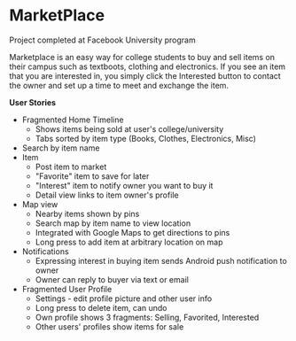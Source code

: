 # MarketPlace
Project completed at Facebook University program

Marketplace is an easy way for college students to buy and sell items on their campus such as textboots, clothing and electronics. If you see an item that you are interested in, you simply click the Interested button to contact the owner and set up a time to meet and exchange the item.

**User Stories**

- Fragmented Home Timeline
  - Shows items being sold at user's college/university
  - Tabs sorted by item type (Books, Clothes, Electronics, Misc)
- Search by item name
- Item
  - Post item to market
  - "Favorite" item to save for later
  - "Interest" item to notify owner you want to buy it
  - Detail view links to item owner's profile
- Map view
  - Nearby items shown by pins
  - Search map by item name to view location
  - Integrated with Google Maps to get directions to pins
  - Long press to add item at arbitrary location on map
- Notifications
  - Expressing interest in buying item sends Android push notification to owner
  - Owner can reply to buyer via text or email
- Fragmented User Profile
  - Settings - edit profile picture and other user info
  - Long press to delete item, can undo
  - Own profile shows 3 fragments: Selling, Favorited, Interested
  - Other users' profiles show items for sale
